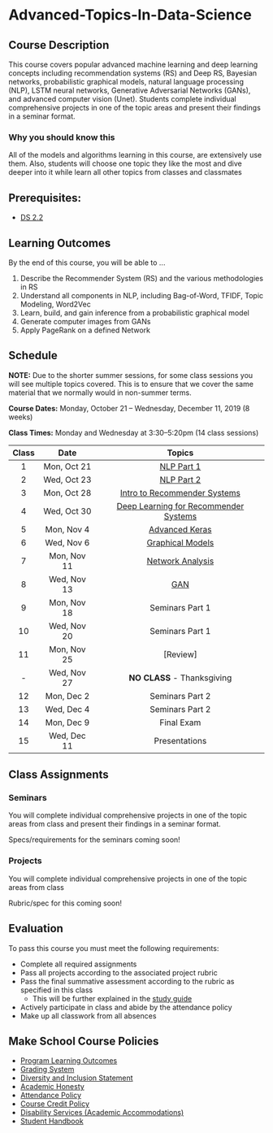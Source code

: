 # Advanced-Topics-In-Data-Science

## Course Description

This course covers popular advanced machine learning and deep learning concepts including recommendation systems (RS) and Deep RS, Bayesian networks, probabilistic graphical models, natural language processing (NLP), LSTM neural networks, Generative Adversarial Networks (GANs), and advanced computer vision (Unet). Students complete individual comprehensive projects in one of the topic areas and present their findings in a seminar format.

### Why you should know this

All of the models and algorithms learning in this course, are extensively use them. Also, students will choose one topic they like the most and dive deeper into it while learn all other topics from classes and classmates

## Prerequisites:  

- [DS 2.2](https://github.com/Make-School-Courses/DS-2.2-Deep-Learning)


## Learning Outcomes

By the end of this course, you will be able to ...

1. Describe the Recommender System (RS) and the various methodologies in RS
1. Understand all components in NLP, including Bag-of-Word, TFIDF, Topic Modeling, Word2Vec
1. Learn, build, and gain inference from a probabilistic graphical model
1. Generate computer images from GANs
1. Apply PageRank on a defined Network

## Schedule

**NOTE:** Due to the shorter summer sessions, for some class sessions you will see multiple topics covered. This is to ensure that we cover the same material that we normally would in non-summer terms.


**Course Dates:** Monday, October 21 – Wednesday, December 11, 2019 (8 weeks)

**Class Times:** Monday and Wednesday at 3:30–5:20pm (14 class sessions)

| Class |          Date          |                 Topics                  |
|:-----:|:----------------------:|:---------------------------------------:|
|  1 |   Mon, Oct 21             | [NLP Part 1] |
|  2 |   Wed, Oct 23             | [NLP Part 2] |
|  3 |   Mon, Oct 28             | [Intro to Recommender Systems] |
|  4 |   Wed, Oct 30             | [Deep Learning for Recommender Systems] |
|  5 |   Mon, Nov 4              | [Advanced Keras] |
|  6 |   Wed, Nov 6              | [Graphical Models] |
|  7 |   Mon, Nov 11             | [Network Analysis] |
|  8 |   Wed, Nov 13             | [GAN] |
|  9 |   Mon, Nov 18             | Seminars Part 1 |
| 10 |   Wed, Nov 20             | Seminars Part 1 |  
| 11 |   Mon, Nov 25             | [Review]|
| -  |   Wed, Nov 27             | **NO CLASS** - Thanksgiving  |
| 12 |   Mon, Dec 2              | Seminars Part 2 |
| 13 |   Wed, Dec 4              | Seminars Part 2  |
| 14 |   Mon, Dec 9              | Final Exam  |
| 15 |   Wed, Dec 11             | Presentations  |


[NLP Part 1]: Notebooks/NLP/NLP_part1_part2.ipynb
[NLP Part 2]: Notebooks/NLP/NLP_part1_part2.ipynb
[Intro to Recommender Systems]: Lessons/Lesson3.md
[Deep Learning for Recommender Systems]: Lessons/Lesson4.md
[Advanced Keras]: Lessons/Lesson5.md
[Graphical Models]: Lessons/Lesson6.md
[Network Analysis]: Lessons/Lesson7.md
[GAN]: Lessons/Lesson8.md
[Lesson 9]: Lessons/Lesson9.md
[Lesson 10]: Lessons/Lesson10.md
[Lesson 11]: Lessons/Lesson11.md
[Lesson 12]: Lessons/Lesson12.md
[Lesson 13]: Lessons/Lesson13.md

## Class Assignments

### Seminars

You will complete individual comprehensive projects in one of the topic areas from class and present their findings in a seminar format.

Specs/requirements for the seminars coming soon!


### Projects

You will complete individual comprehensive projects in one of the topic areas from class

Rubric/spec for this coming soon!

## Evaluation
To pass this course you must meet the following requirements:

- Complete all required assignments
- Pass all projects according to the associated project rubric
- Pass the final summative assessment according to the rubric as specified in this class
    - This will be further explained in the [study guide](ADD_STUDY_GUIDE_LNK)
- Actively participate in class and abide by the attendance policy
- Make up all classwork from all absences

## Make School Course Policies

- [Program Learning Outcomes](https://make.sc/program-learning-outcomes)
- [Grading System](https://make.sc/grading-system)
- [Diversity and Inclusion Statement](https://make.sc/diversity-and-inclusion-statement)
- [Academic Honesty](https://make.sc/academic-honesty-policy)
- [Attendance Policy](https://make.sc/attendance-policy)
- [Course Credit Policy](https://make.sc/course-credit-policy)
- [Disability Services (Academic Accommodations)](https://make.sc/disability-services)
- [Student Handbook](https://make.sc/student-handbook)
